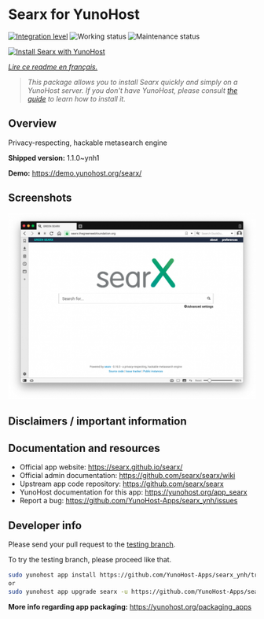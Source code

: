 <!--
N.B.: This README was automatically generated by https://github.com/YunoHost/apps/tree/master/tools/README-generator
It shall NOT be edited by hand.
-->

# Searx for YunoHost

[![Integration level](https://dash.yunohost.org/integration/searx.svg)](https://dash.yunohost.org/appci/app/searx) ![Working status](https://ci-apps.yunohost.org/ci/badges/searx.status.svg) ![Maintenance status](https://ci-apps.yunohost.org/ci/badges/searx.maintain.svg)

[![Install Searx with YunoHost](https://install-app.yunohost.org/install-with-yunohost.svg)](https://install-app.yunohost.org/?app=searx)

*[Lire ce readme en français.](./README_fr.md)*

> *This package allows you to install Searx quickly and simply on a YunoHost server.
If you don't have YunoHost, please consult [the guide](https://yunohost.org/#/install) to learn how to install it.*

## Overview

Privacy-respecting, hackable metasearch engine


**Shipped version:** 1.1.0~ynh1

**Demo:** https://demo.yunohost.org/searx/

## Screenshots

![Screenshot of Searx](./doc/screenshots/Screenshot.png)

## Disclaimers / important information



## Documentation and resources

* Official app website: <https://searx.github.io/searx/>
* Official admin documentation: <https://github.com/searx/searx/wiki>
* Upstream app code repository: <https://github.com/searx/searx>
* YunoHost documentation for this app: <https://yunohost.org/app_searx>
* Report a bug: <https://github.com/YunoHost-Apps/searx_ynh/issues>

## Developer info

Please send your pull request to the [testing branch](https://github.com/YunoHost-Apps/searx_ynh/tree/testing).

To try the testing branch, please proceed like that.

``` bash
sudo yunohost app install https://github.com/YunoHost-Apps/searx_ynh/tree/testing --debug
or
sudo yunohost app upgrade searx -u https://github.com/YunoHost-Apps/searx_ynh/tree/testing --debug
```

**More info regarding app packaging:** <https://yunohost.org/packaging_apps>
